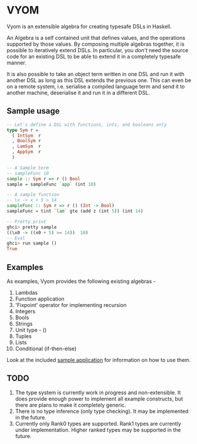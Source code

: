 # VYOM

Vyom is an extensible algebra for creating typesafe DSLs in Haskell.

An Algebra is a self contained unit that defines values, and the operations supported by those values. By composing multiple algebras together, it is possible to iteratively extend DSLs. In particular, you *don't* need the source code for an existing DSL to be able to extend it in a completely typesafe manner.

It is also possible to take an object term written in one DSL and run it with another DSL as long as this DSL extends the previous one. This can even be on a remote system, i.e. serialise a compiled language term and send it to another machine, deserialise it and run it in a different DSL.
  
## Sample usage

```haskell
-- Let's define a DSL with functions, ints, and booleans only
type Sym r =
  ( IntSym  r
  , BoolSym r
  , LamSym  r
  , AppSym  r
  )

-- A Sample term
-- sampleFunc 10
sample :: Sym r => r () Bool
sample = sampleFunc `app` (int 10)

-- A sample function
-- \x -> x + 5 > 14
sampleFunc :: Sym r => r () (Int -> Bool)
sampleFunc = tint `lam` gte (add z (int 5)) (int 14)

-- Pretty print
ghci> pretty sample
((\x0 -> ((x0 + 5) >= 14))  10)
-- Eval
ghci> run sample ()
True
```


## Examples

As examples, Vyom provides the following existing algebras -

1. Lambdas
2. Function application
3. 'Fixpoint' operator for implementing recursion
4. Integers
5. Bools
6. Strings
7. Unit type - ()
8. Tuples
9. Lists
10. Conditional (if-then-else)

Look at the included [sample application](app/) for information on how to use them.

## TODO

1. The type system is currently work in progress and non-extensible. It does provide enough power to implement all example constructs, but there are plans to make it completely generic.
2. There is no type inference (only type checking). It may be implemented in the future.
3. Currently only Rank0 types are supported. Rank1 types are currently under implementation. Higher ranked types may be supported in the future.
